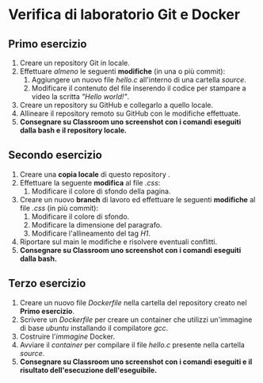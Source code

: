 # Verifica di laboratorio Git e Docker

## Primo esercizio

1. Creare un repository Git in locale.
1. Effettuare *almeno* le seguenti **modifiche** (in una o più commit):
    1. Aggiungere un nuovo file *hello.c* all'interno di una cartella *source*.
    1. Modificare il contenuto del file inserendo il codice per stampare a video la scritta *"Hello world!"*.
1. Creare un repository su GitHub e collegarlo a quello locale.
1. Allineare il repository remoto su GitHub con le modifiche effettuate.
1. **Consegnare su Classroom uno screenshot con i comandi eseguiti dalla bash e il repository locale.**

## Secondo esercizio

1. Creare una **copia locale** di questo repository .
1. Effettuare la seguente **modifica** al file *.css*:
    1. Modificare il colore di sfondo della pagina.
1. Creare un nuovo **branch** di lavoro ed effettuare le seguenti **modifiche** al file *.css* (in più commit):
    1. Modificare il colore di sfondo.
    1. Modificare la dimensione del paragrafo.
    1. Modificare l'allineamento del tag *H1*.
1. Riportare sul main le modifiche e risolvere eventuali conflitti.
1. **Consegnare su Classroom uno screenshot con i comandi eseguiti dalla bash.**

## Terzo esercizio

1. Creare un nuovo file *Dockerfile* nella cartella del repository creato nel **Primo esercizio**.
1. Scrivere un *Dockerfile* per creare un container che utilizzi un'immagine di base *ubuntu* installando il compilatore *gcc*.
1. Costruire l'*immagine* Docker.
1. Avviare il *container* per compilare il file *hello.c* presente nella cartella *source*.
1. **Consegnare su Classroom uno screenshot con i comandi eseguiti e il risultato dell'esecuzione dell'eseguibile.**
